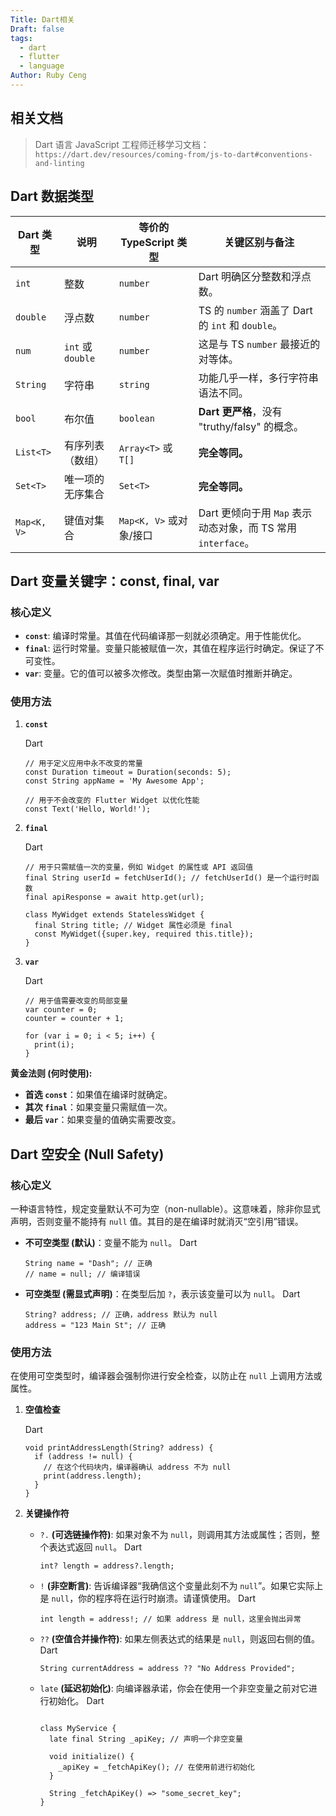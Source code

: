 ```yaml
---
Title: Dart相关
Draft: false
tags:
  - dart
  - flutter
  - language
Author: Ruby Ceng
---
```


## 相关文档

> Dart 语言 JavaScript 工程师迁移学习文档：`https://dart.dev/resources/coming-from/js-to-dart#conventions-and-linting`

## Dart 数据类型

| Dart 类型   | 说明              | 等价的 TypeScript 类型  | 关键区别与备注                                               |
| ----------- | ----------------- | ----------------------- | ------------------------------------------------------------ |
| `int`       | 整数              | `number`                | Dart 明确区分整数和浮点数。                                  |
| `double`    | 浮点数            | `number`                | TS 的 `number` 涵盖了 Dart 的 `int` 和 `double`。            |
| `num`       | `int` 或 `double` | `number`                | 这是与 TS `number` 最接近的对等体。                          |
| `String`    | 字符串            | `string`                | 功能几乎一样，多行字符串语法不同。                           |
| `bool`      | 布尔值            | `boolean`               | **Dart 更严格**，没有 "truthy/falsy" 的概念。                |
| `List<T>`   | 有序列表（数组）  | `Array<T>` 或 `T[]`     | **完全等同。**                                               |
| `Set<T>`    | 唯一项的无序集合  | `Set<T>`                | **完全等同。**                                               |
| `Map<K, V>` | 键值对集合        | `Map<K, V>` 或对象/接口 | Dart 更倾向于用 `Map` 表示动态对象，而 TS 常用 `interface`。 |

## Dart 变量关键字：const, final, var

### 核心定义

- **`const`**: 编译时常量。其值在代码编译那一刻就必须确定。用于性能优化。
- **`final`**: 运行时常量。变量只能被赋值一次，其值在程序运行时确定。保证了不可变性。
- **`var`**: 变量。它的值可以被多次修改。类型由第一次赋值时推断并确定。

### 使用方法

1. **`const`**

   Dart

   ```
   // 用于定义应用中永不改变的常量
   const Duration timeout = Duration(seconds: 5);
   const String appName = 'My Awesome App';

   // 用于不会改变的 Flutter Widget 以优化性能
   const Text('Hello, World!');
   ```

2. **`final`**

   Dart

   ```
   // 用于只需赋值一次的变量，例如 Widget 的属性或 API 返回值
   final String userId = fetchUserId(); // fetchUserId() 是一个运行时函数
   final apiResponse = await http.get(url);

   class MyWidget extends StatelessWidget {
     final String title; // Widget 属性必须是 final
     const MyWidget({super.key, required this.title});
   }
   ```

3. **`var`**

   Dart

   ```
   // 用于值需要改变的局部变量
   var counter = 0;
   counter = counter + 1;

   for (var i = 0; i < 5; i++) {
     print(i);
   }
   ```

**黄金法则 (何时使用):**

- **首选 `const`**：如果值在编译时就确定。
- **其次 `final`**：如果变量只需赋值一次。
- **最后 `var`**：如果变量的值确实需要改变。

## Dart 空安全 (Null Safety)

### 核心定义

一种语言特性，规定变量默认不可为空（non-nullable）。这意味着，除非你显式声明，否则变量不能持有 `null` 值。其目的是在编译时就消灭“空引用”错误。

- **不可空类型 (默认)**：变量不能为 `null`。
  Dart
  ```
  String name = "Dash"; // 正确
  // name = null; // 编译错误
  ```
- **可空类型 (需显式声明)**：在类型后加 `?`，表示该变量可以为 `null`。
  Dart
  ```
  String? address; // 正确，address 默认为 null
  address = "123 Main St"; // 正确
  ```

### 使用方法

在使用可空类型时，编译器会强制你进行安全检查，以防止在 `null` 上调用方法或属性。

1. **空值检查**

   Dart

   ```
   void printAddressLength(String? address) {
     if (address != null) {
       // 在这个代码块内，编译器确认 address 不为 null
       print(address.length);
     }
   }
   ```

2. **关键操作符**

   - `?.` **(可选链操作符)**: 如果对象不为 `null`，则调用其方法或属性；否则，整个表达式返回 `null`。
     Dart
     ```
     int? length = address?.length;
     ```
   - `!` **(非空断言)**: 告诉编译器“我确信这个变量此刻不为 `null`”。如果它实际上是 `null`，你的程序将在运行时崩溃。请谨慎使用。
     Dart
     ```
     int length = address!; // 如果 address 是 null，这里会抛出异常
     ```
   - `??` **(空值合并操作符)**: 如果左侧表达式的结果是 `null`，则返回右侧的值。
     Dart
     ```
     String currentAddress = address ?? "No Address Provided";
     ```
   - `late` **(延迟初始化)**: 向编译器承诺，你会在使用一个非空变量之前对它进行初始化。
     Dart

     ```

     class MyService {
       late final String _apiKey; // 声明一个非空变量

       void initialize() {
         _apiKey = _fetchApiKey(); // 在使用前进行初始化
       }

       String _fetchApiKey() => "some_secret_key";
     }
     ```
